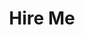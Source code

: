 ---
layout: page
title: Hire Me
cover-img: /assets/img/yb.gif
# subtitle: Site under construction
---